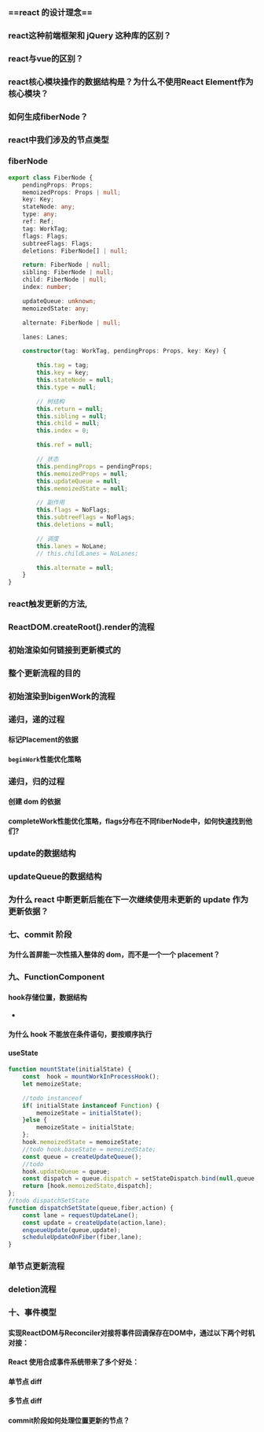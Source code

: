 ### ==react 的设计理念==

### react这种前端框架和 jQuery 这种库的区别？

### react与vue的区别？

### react核心模块操作的数据结构是？为什么不使用React Element作为核心模块？

### 如何生成fiberNode？

### react中我们涉及的节点类型

### fiberNode

```ts
export class FiberNode {
	pendingProps: Props;
	memoizedProps: Props | null;
	key: Key;
	stateNode: any;
	type: any;
	ref: Ref;
	tag: WorkTag;
	flags: Flags;
	subtreeFlags: Flags;
	deletions: FiberNode[] | null;

	return: FiberNode | null;
	sibling: FiberNode | null;
	child: FiberNode | null;
	index: number;

	updateQueue: unknown;
	memoizedState: any;

	alternate: FiberNode | null;

	lanes: Lanes;

	constructor(tag: WorkTag, pendingProps: Props, key: Key) {

		this.tag = tag;
		this.key = key;
		this.stateNode = null;
		this.type = null;

		// 树结构
		this.return = null;
		this.sibling = null;
		this.child = null;
		this.index = 0;

		this.ref = null;

		// 状态
		this.pendingProps = pendingProps;
		this.memoizedProps = null;
		this.updateQueue = null;
		this.memoizedState = null;

		// 副作用
		this.flags = NoFlags;
		this.subtreeFlags = NoFlags;
		this.deletions = null;

		// 调度
		this.lanes = NoLane;
		// this.childLanes = NoLanes;

		this.alternate = null;
	}
}
```

### react触发更新的方法,

### ReactDOM.createRoot().render的流程

### 初始渲染如何链接到更新模式的

### 整个更新流程的目的

### 初始渲染到bigenWork的流程

### 递归，递的过程

#### 标记Placement的依据
#### `beginWork`性能优化策略

### 递归，归的过程

#### 创建 dom 的依据

#### completeWork性能优化策略，flags分布在不同fiberNode中，如何快速找到他们?
### update的数据结构

### updateQueue的数据结构

### 为什么 react 中断更新后能在下一次继续使用未更新的 update 作为更新依据？


### 七、commit 阶段

#### 为什么首屏能一次性插入整体的 dom，而不是一个一个 placement？

### 九、FunctionComponent

#### hook存储位置，数据结构
- 
#### 为什么 hook 不能放在条件语句，要按顺序执行

#### useState

```ts
function mountState(initialState) {
    const  hook = mountWorkInProcessHook();
    let memoizeState;

    //todo instanceof
    if( initialState instanceof Function) {
        memoizeState = initialState();
    }else {
        memoizeState = initialState;
    };
    hook.memoizedState = memoizeState;
    //todo hook.baseState = memoizedState;
    const queue = createUpdateQueue();
    //todo
    hook.updateQueue = queue;
    const dispatch = queue.dispatch = setStateDispatch.bind(null,queue,currentlyRendingFiber);
    return [hook.memoizedState,dispatch];
};
//todo dispatchSetState
function dispatchSetState(queue,fiber,action) {
    const lane = requestUpdateLane();
    const update = createUpdate(action,lane);
    enqueueUpdate(queue,update);
    scheduleUpdateOnFiber(fiber,lane);
}
```

### 单节点更新流程


### deletion流程
### 十、事件模型

#### 实现ReactDOM与Reconciler对接将事件回调保存在DOM中，通过以下两个时机对接：

#### React 使用合成事件系统带来了多个好处：

#### 单节点 diff

#### 多节点 diff

#### commit阶段如何处理位置更新的节点？